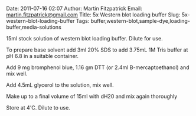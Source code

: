 Date: 2011-07-16 02:07
Author: Martin Fitzpatrick
Email: martin.fitzpatrick@gmail.com
Title: 5x Western blot loading buffer
Slug: 5x-western-blot-loading-buffer
Tags: buffer,western-blot,sample-dye,loading-buffer,media-solutions

15ml stock solution of western blot loading buffer. Dilute for use.









To prepare base solvent add 3ml 20% SDS to add 3.75mL 1M Tris buffer at pH 6.8 in a suitable container.



Add 9 mg bromphenol blue, 1.16 gm DTT (or 2.4ml B-mercaptoethanol) and mix well.



Add 4.5mL glycerol to the solution, mix well.



Make up to a final volume of 15ml with dH20 and mix again thoroughly



Store at 4'C. Dilute to use.







